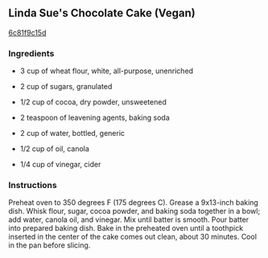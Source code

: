 ## Linda Sue's Chocolate Cake (Vegan)

[6c81f9c15d](http://allrecipes.com/recipe/linda-sues-chocolate-cake-vegan/)

### Ingredients

 - 3 cup of wheat flour, white, all-purpose, unenriched

 - 2 cup of sugars, granulated

 - 1/2 cup of cocoa, dry powder, unsweetened

 - 2 teaspoon of leavening agents, baking soda

 - 2 cup of water, bottled, generic

 - 1/2 cup of oil, canola

 - 1/4 cup of vinegar, cider

### Instructions

Preheat oven to 350 degrees F (175 degrees C). Grease a 9x13-inch baking dish. Whisk flour, sugar, cocoa powder, and baking soda together in a bowl; add water, canola oil, and vinegar. Mix until batter is smooth. Pour batter into prepared baking dish. Bake in the preheated oven until a toothpick inserted in the center of the cake comes out clean, about 30 minutes. Cool in the pan before slicing.